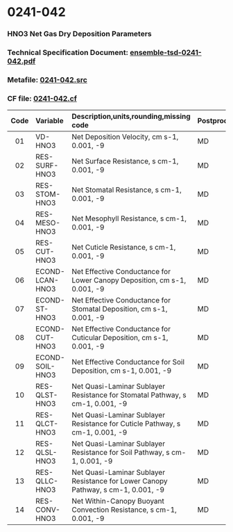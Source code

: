 # 0241-042
### HNO3 Net Gas Dry Deposition Parameters
### Technical Specification Document: [ensemble-tsd-0241-042.pdf](../tsd/ensemble-tsd-0241-042.pdf)
### Metafile: [0241-042.src](../src/0241-042.src)
### CF file: [0241-042.cf](../cf/0241-042.cf)
|Code|Variable|Description,units,rounding,missing code|Postprocessing|
|:-:|:-|:-|:-|
|01|VD-HNO3|Net Deposition Velocity, cm s-1, 0.001, -9|MD|
|02|RES-SURF-HNO3|Net Surface Resistance, s cm-1, 0.001, -9|MD|
|03|RES-STOM-HNO3|Net Stomatal Resistance, s cm-1, 0.001, -9|MD|
|04|RES-MESO-HNO3|Net Mesophyll Resistance, s cm-1, 0.001, -9|MD|
|05|RES-CUT-HNO3|Net Cuticle Resistance, s cm-1, 0.001, -9|MD|
|06|ECOND-LCAN-HNO3|Net Effective Conductance for Lower Canopy Deposition, cm s-1, 0.001, -9|MD|
|07|ECOND-ST-HNO3|Net Effective Conductance for Stomatal Deposition, cm s-1, 0.001, -9|MD|
|08|ECOND-CUT-HNO3|Net Effective Conductance for Cuticular Deposition, cm s-1, 0.001, -9|MD|
|09|ECOND-SOIL-HNO3|Net Effective Conductance for Soil Deposition, cm s-1, 0.001, -9|MD|
|10|RES-QLST-HNO3|Net Quasi-Laminar Sublayer Resistance for Stomatal Pathway, s cm-1, 0.001, -9|MD|
|11|RES-QLCT-HNO3|Net Quasi-Laminar Sublayer Resistance for Cuticle Pathway, s cm-1, 0.001, -9|MD|
|12|RES-QLSL-HNO3|Net Quasi-Laminar Sublayer Resistance for Soil  Pathway, s cm-1, 0.001, -9|MD|
|13|RES-QLLC-HNO3|Net Quasi-Laminar Sublayer Resistance for Lower Canopy Pathway, s cm-1, 0.001, -9|MD|
|14|RES-CONV-HNO3|Net Within-Canopy Buoyant Convection Resistance, s cm-1, 0.001, -9|MD|
